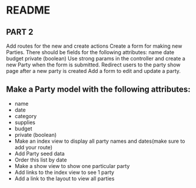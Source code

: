 # README
## PART 2 
Add routes for the new and create actions
Create a form for making new Parties. There should be fields for the following attributes:
name
date
budget
private (boolean)
Use strong params in the controller and create a new Party when the form is submitted.
Redirect users to the party show page after a new party is created
Add a form to edit and update a party.


## Make a Party model with the following attributes:
   - name
   - date
   - category
   - supplies
   - budget
   - private (boolean)
- Make an index view to display all party names and dates(make sure to add your route)
- Add Party seed data
- Order this list by date
- Make a show view to show one particular party
- Add links to the index view to see 1 party
- Add a link to the layout to view all parties
